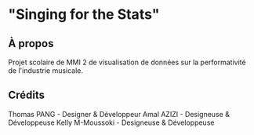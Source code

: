 # "Singing for the Stats"
## À propos
Projet scolaire de MMI 2 de visualisation de données sur la performativité de l'industrie musicale.
## Crédits
Thomas PANG - Designer & Développeur
Amal AZIZI - Designeuse & Développeuse
Kelly M-Moussoki - Designeuse & Développeuse
